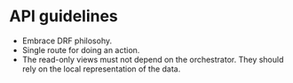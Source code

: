 # API guidelines

- Embrace DRF philosohy.
- Single route for doing an action.
- The read-only views must not depend on the orchestrator. They should rely on the local representation of the data.
